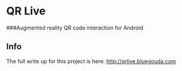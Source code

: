 QR Live
======
###Augmented reality QR code interaction for Android

Info
----
The full write up for this project is here:
http://qrlive.bluegouda.com

